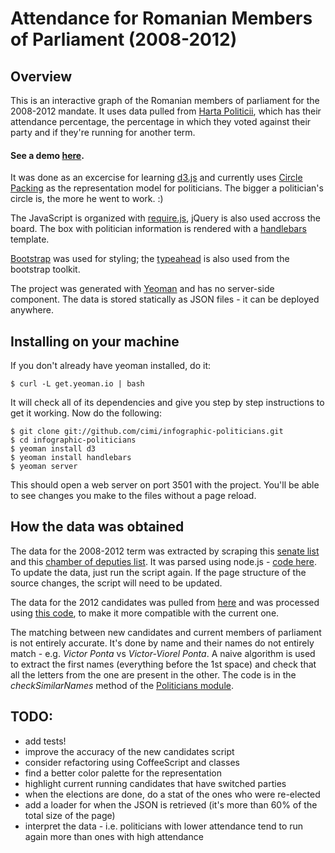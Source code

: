Attendance for Romanian Members of Parliament (2008-2012)
=======================

## Overview

This is an interactive graph of the Romanian members of parliament for the 2008-2012 mandate. It uses data pulled from [Harta Politicii](http://hartapoliticii.ro/), which has their attendance percentage, the percentage in which they voted against their party and if they're running for another term.

#### See a demo [here](http://improve.ro/sandbox/politicians/).

It was done as an excercise for learning [d3.js](http://d3js.org/) and currently uses [Circle Packing](http://bl.ocks.org/4063530) as the representation model for politicians. The bigger a politician's circle is, the more he went to work. :)

The JavaScript is organized with [require.js](http://requirejs.org/), jQuery is also used accross the board. The box with politician information is rendered with a [handlebars](http://handlebarsjs.com/) template.

[Bootstrap](http://twitter.github.com/bootstrap/) was used for styling; the [typeahead](http://twitter.github.com/bootstrap/javascript.html#typeahead) is also used from the bootstrap toolkit.

The project was generated with [Yeoman](http://yeoman.io/) and has no server-side component. The data is stored statically as JSON files - it can be deployed anywhere.

## Installing on your machine

If you don't already have yeoman installed, do it:

````
$ curl -L get.yeoman.io | bash
````

It will check all of its dependencies and give you step by step instructions to get it working. Now do the following:

````
$ git clone git://github.com/cimi/infographic-politicians.git
$ cd infographic-politicians
$ yeoman install d3
$ yeoman install handlebars
$ yeoman server
````

This should open a web server on port 3501 with the project. You'll be able to see changes you make to the files without a page reload.


## How the data was obtained

The data for the 2008-2012 term was extracted by scraping this [senate list](http://hartapoliticii.ro/?c=senat+2009&cid=12&sid=1) and this [chamber of deputies list](http://hartapoliticii.ro/?c=camera+deputatilor+2009&cid=11&sid=1). It was parsed using node.js - [code here](https://github.com/cimi/infographic-politicians/blob/master/get-data.js). To update the data, just run the script again. If the page structure of the source changes, the script will need to be updated.

The data for the 2012 candidates was pulled from [here](https://github.com/pistruiatul/hartapoliticii/blob/master/www/hp-scripts/candidates_2012_bec.json) and was processed using [this code](https://github.com/cimi/infographic-politicians/blob/master/process-new-candidates.js), to make it more compatible with the current one.

The matching between new candidates and current members of parliament is not entirely accurate. It's done by name and their names do not entirely match - e.g. _Victor Ponta_ vs _Victor-Viorel Ponta_. A naive algorithm is used to extract the first names (everything before the 1st space) and check that all the letters from the one are present in the other. The code is in the _checkSimilarNames_ method of the [Politicians module](https://github.com/cimi/infographic-politicians/blob/master/app/scripts/politicians.js#L99).

## TODO:
* add tests!
* improve the accuracy of the new candidates script
* consider refactoring using CoffeeScript and classes
* find a better color palette for the representation
* highlight current running candidates that have switched parties
* when the elections are done, do a stat of the ones who were re-elected
* add a loader for when the JSON is retrieved (it's more than 60% of the total size of the page)
* interpret the data - i.e. politicians with lower attendance tend to run again more than ones with high attendance

